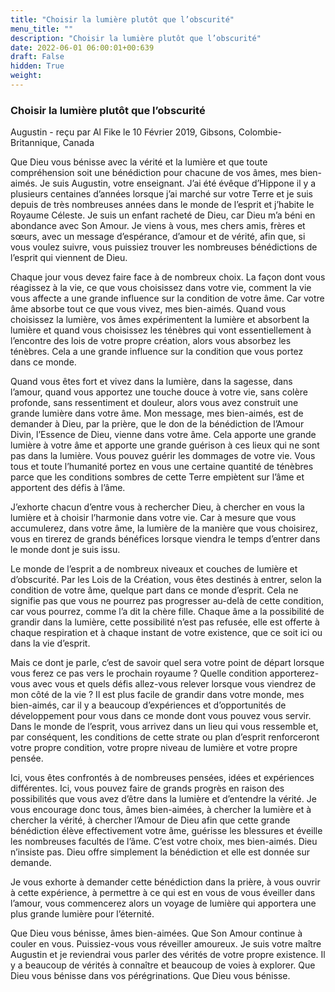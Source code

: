```yaml
---
title: "Choisir la lumière plutôt que l’obscurité"
menu_title: ""
description: "Choisir la lumière plutôt que l’obscurité"
date: 2022-06-01 06:00:01+00:639
draft: False
hidden: True
weight:
---
```

### Choisir la lumière plutôt que l’obscurité

Augustin - reçu par Al Fike le 10 Février 2019, Gibsons, Colombie-Britannique, Canada

Que Dieu vous bénisse avec la vérité et la lumière et que toute compréhension soit une bénédiction pour chacune de vos âmes, mes bien-aimés. Je suis Augustin, votre enseignant. J’ai été évêque d’Hippone il y a plusieurs centaines d’années lorsque j’ai marché sur votre Terre et je suis depuis de très nombreuses années dans le monde de l’esprit et j’habite le Royaume Céleste. Je suis un enfant racheté de Dieu, car Dieu m’a béni en abondance avec Son Amour. Je viens à vous, mes chers amis, frères et sœurs, avec un message d’espérance, d’amour et de vérité, afin que, si vous voulez suivre, vous puissiez trouver les nombreuses bénédictions de l’esprit qui viennent de Dieu.

Chaque jour vous devez faire face à de nombreux choix. La façon dont vous réagissez à la vie, ce que vous choisissez dans votre vie, comment la vie vous affecte a une grande influence sur la condition de votre âme. Car votre âme absorbe tout ce que vous vivez, mes bien-aimés. Quand vous choisissez la lumière, vos âmes expérimentent la lumière et absorbent la lumière et quand vous choisissez les ténèbres qui vont essentiellement à l’encontre des lois de votre propre création, alors vous absorbez les ténèbres. Cela a une grande influence sur la condition que vous portez dans ce monde.

Quand vous êtes fort et vivez dans la lumière, dans la sagesse, dans l’amour, quand vous apportez une touche douce à votre vie, sans colère profonde, sans ressentiment et douleur, alors vous avez construit une grande lumière dans votre âme. Mon message, mes bien-aimés, est de demander à Dieu, par la prière, que le don de la bénédiction de l’Amour Divin, l’Essence de Dieu, vienne dans votre âme. Cela apporte une grande lumière à votre âme et apporte une grande guérison à ces lieux qui ne sont pas dans la lumière. Vous pouvez guérir les dommages de votre vie. Vous tous et toute l’humanité portez en vous une certaine quantité de ténèbres parce que les conditions sombres de cette Terre empiètent sur l’âme et apportent des défis à l’âme.

J’exhorte chacun d’entre vous à rechercher Dieu, à chercher en vous la lumière et à choisir l’harmonie dans votre vie. Car à mesure que vous accumulerez, dans votre âme, la lumière de la manière que vous choisirez, vous en tirerez de grands bénéfices lorsque viendra le temps d’entrer dans le monde dont je suis issu.

Le monde de l’esprit a de nombreux niveaux et couches de lumière et d’obscurité. Par les Lois de la Création, vous êtes destinés à entrer, selon la condition de votre âme, quelque part dans ce monde d’esprit. Cela ne signifie pas que vous ne pourrez pas progresser au-delà de cette condition, car vous pourrez, comme l’a dit la chère fille. Chaque âme a la possibilité de grandir dans la lumière, cette possibilité n’est pas refusée, elle est offerte à chaque respiration et à chaque instant de votre existence, que ce soit ici ou dans la vie d’esprit.

Mais ce dont je parle, c’est de savoir quel sera votre point de départ lorsque vous ferez ce pas vers le prochain royaume ? Quelle condition apporterez-vous avec vous et quels défis allez-vous relever lorsque vous viendrez de mon côté de la vie ? Il est plus facile de grandir dans votre monde, mes bien-aimés, car il y a beaucoup d’expériences et d’opportunités de développement pour vous dans ce monde dont vous pouvez vous servir. Dans le monde de l’esprit, vous arrivez dans un lieu qui vous ressemble et, par conséquent, les conditions de cette strate ou plan d’esprit renforceront votre propre condition, votre propre niveau de lumière et votre propre pensée.

Ici, vous êtes confrontés à de nombreuses pensées, idées et expériences différentes. Ici, vous pouvez faire de grands progrès en raison des possibilités que vous avez d’être dans la lumière et d’entendre la vérité. Je vous encourage donc tous, âmes bien-aimées, à chercher la lumière et à chercher la vérité, à chercher l’Amour de Dieu afin que cette grande bénédiction élève effectivement votre âme, guérisse les blessures et éveille les nombreuses facultés de l’âme. C’est votre choix, mes bien-aimés. Dieu n’insiste pas. Dieu offre simplement la bénédiction et elle est donnée sur demande.

Je vous exhorte à demander cette bénédiction dans la prière, à vous ouvrir à cette expérience, à permettre à ce qui est en vous de vous éveiller dans l’amour, vous commencerez alors un voyage de lumière qui apportera une plus grande lumière pour l’éternité.

Que Dieu vous bénisse, âmes bien-aimées. Que Son Amour continue à couler en vous. Puissiez-vous vous réveiller amoureux. Je suis votre maître Augustin et je reviendrai vous parler des vérités de votre propre existence. Il y a beaucoup de vérités à connaître et beaucoup de voies à explorer. Que Dieu vous bénisse dans vos pérégrinations. Que Dieu vous bénisse.



